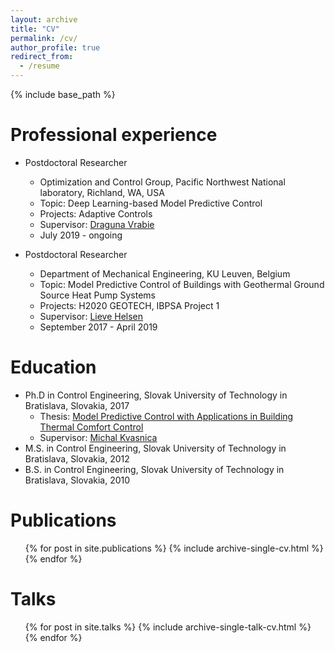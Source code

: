 ```yaml
---
layout: archive
title: "CV"
permalink: /cv/
author_profile: true
redirect_from:
  - /resume
---
```


{% include base_path %}


Professional experience
======
* Postdoctoral Researcher
  * Optimization and Control Group, Pacific Northwest National laboratory, Richland, WA, USA
  * Topic: Deep Learning-based Model Predictive Control
  * Projects: Adaptive Controls
  * Supervisor: [Draguna Vrabie](https://energyenvironment.pnnl.gov/staff/staff_info.asp?staff_num=2900)
  * July 2019 - ongoing

* Postdoctoral Researcher
  * Department of Mechanical Engineering,  KU Leuven, Belgium
  * Topic: Model Predictive Control of Buildings with Geothermal Ground Source Heat Pump Systems
  * Projects: H2020 GEOTECH, IBPSA Project 1
  * Supervisor: [Lieve Helsen](https://energyenvironment.pnnl.gov/staff/staff_info.asp?staff_num=2900)
  * September 2017 - April 2019

Education
======
* Ph.D in Control Engineering, Slovak University of Technology in Bratislava, Slovakia, 2017
  * Thesis: [Model Predictive Control with Applications in Building Thermal Comfort Control](https://www.researchgate.net/publication/323219837_Model_Predictive_Control_with_Applications_in_Building_Thermal_Comfort_Control)
  * Supervisor: [Michal Kvasnica](https://www.uiam.sk/~kvasnica/)
* M.S. in Control Engineering, Slovak University of Technology in Bratislava, Slovakia, 2012
* B.S. in Control Engineering, Slovak University of Technology in Bratislava, Slovakia, 2010

Publications
======
  <ul>{% for post in site.publications %}
    {% include archive-single-cv.html %}
  {% endfor %}</ul>

Talks
======
  <ul>{% for post in site.talks %}
    {% include archive-single-talk-cv.html %}
  {% endfor %}</ul>
